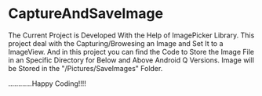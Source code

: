 # CaptureAndSaveImage
The Current Project is Developed With the Help of ImagePicker Library.
This project deal with the Capturing/Browesing an Image and Set It to a ImageView.
And in this project you can find the Code to Store the Image File in an Specific Directory for Below and Above Android Q Versions.
Image will be Stored in the "/Pictures/SaveImages" Folder. 


............Happy Coding!!!!
